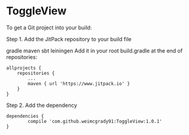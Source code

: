 # ToggleView

To get a Git project into your build:

Step 1. Add the JitPack repository to your build file

gradle
maven
sbt
leiningen
Add it in your root build.gradle at the end of repositories:

	allprojects {
		repositories {
			...
			maven { url 'https://www.jitpack.io' }
		}
	}
Step 2. Add the dependency

	dependencies {
	        compile 'com.github.weimcgrady91:ToggleView:1.0.1'
	}
